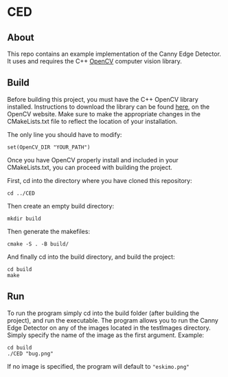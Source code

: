 # CED

## About 
This repo contains an example implementation of the Canny Edge Detector. It uses and requires the C++ [OpenCV](https://opencv.org/) computer vision library.

## Build
Before building this project, you must have the C++ OpenCV library installed. Instructions to download the library can be found [here](https://docs.opencv.org/master/d0/d3d/tutorial_general_install.html), on the OpenCV website. Make sure to make the appropriate changes in the CMakeLists.txt file to reflect the location of your installation.

The only line you should have to modify:
```
set(OpenCV_DIR "YOUR_PATH")
```

Once you have OpenCV properly install and included in your CMakeLists.txt, you can proceed with building the project.

First, cd into the directory where you have cloned this repository:
```
cd ../CED
```

Then create an empty build directory:
```
mkdir build
```

Then generate the makefiles:
```
cmake -S . -B build/
```

And finally cd into the build directory, and build the project:
```
cd build
make
```

## Run
To run the program simply cd into the build folder (after building the project), and run the executable. The program allows you to run the Canny Edge Detector on any of the images located in the testImages directory. Simply specify the name of the image as the first argument. Example:
```
cd build
./CED "bug.png"
```

If no image is specified, the program will default to `"eskimo.png"`
